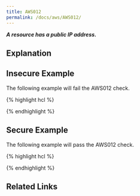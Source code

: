 ```yaml
---
title: AWS012
permalink: /docs/aws/AWS012/
---
```


***A resource has a public IP address.***

## Explanation





## Insecure Example

The following example will fail the AWS012 check.

{% highlight hcl %}



{% endhighlight %}

## Secure Example

The following example will pass the AWS012 check.

{% highlight hcl %}



{% endhighlight %}

## Related Links


